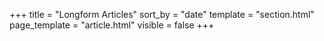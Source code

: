 +++
title = "Longform Articles"
sort_by = "date"
template = "section.html"
page_template = "article.html"
visible = false
+++